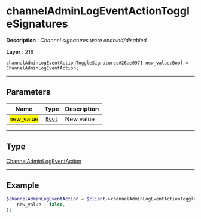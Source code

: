 # channelAdminLogEventActionToggleSignatures

**Description** : *Channel signatures were enabled/disabled*

**Layer** : 216

```tl
channelAdminLogEventActionToggleSignatures#26ae0971 new_value:Bool = ChannelAdminLogEventAction;
```

---

## Parameters

| Name | Type | Description |
| :---: | :---: | :--- |
| <mark>new_value</mark> | [`Bool`](type/Bool) | New value |

---

## Type

[ChannelAdminLogEventAction](type/ChannelAdminLogEventAction)

---

## Example

```php
$channelAdminLogEventAction = $client->channelAdminLogEventActionToggleSignatures(
	new_value : false,
);
```